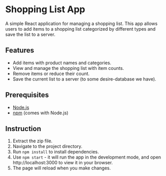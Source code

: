# Shopping List App

A simple React application for managing a shopping list. This app allows users to add items to a shopping list categorized by different types and save the list to a server.

## Features
- Add items with product names and categories.
- View and manage the shopping list with item counts.
- Remove items or reduce their count.
- Save the current list to a server (to some desire-database we have).

## Prerequisites
- [Node.js](https://nodejs.org/)
- [npm](https://www.npmjs.com/) (comes with Node.js)

## Instruction
1. Extract the zip file.
2. Navigate to the project directory.
3. Run `npm install` to install dependencies.
4. Use `npm start` - it will run the app in the development mode, and open http://localhost:3000 to view it in your browser.
5. The page will reload when you make changes.
